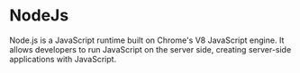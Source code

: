 # NodeJs

Node.js is a JavaScript runtime built on Chrome's V8 JavaScript engine. It allows developers to run JavaScript on the server side, creating server-side applications with JavaScript.
